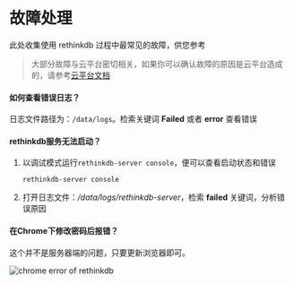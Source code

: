 # 故障处理

此处收集使用 rethinkdb 过程中最常见的故障，供您参考

> 大部分故障与云平台密切相关，如果你可以确认故障的原因是云平台造成的，请参考[云平台文档](https://support.websoft9.com/docs/faq/zh/tech-instance.html)

#### 如何查看错误日志？

日志文件路径为：`/data/logs`。检索关键词 **Failed** 或者 **error** 查看错误

#### rethinkdb服务无法启动？

1. 以调试模式运行`rethinkdb-server console`，便可以查看启动状态和错误
   ```
   rethinkdb-server console
   ```
2. 打开日志文件：*/data/logs/rethinkdb-server*，检索 **failed** 关键词，分析错误原因


#### 在Chrome下修改密码后报错？

这个并不是服务器端的问题，只要更新浏览器即可。

![chrome error of rethinkdb](https://libs.websoft9.com/Websoft9/DocsPicture/zh/rethinkdb/rethinkdb-chromeerror-websoft9.png)

